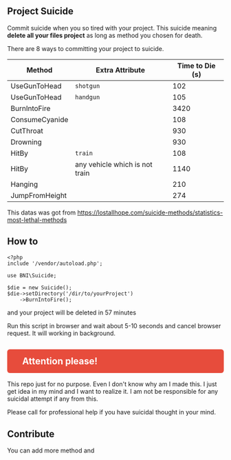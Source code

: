 ## Project Suicide
Commit suicide when you so tired with your project. This suicide meaning **delete all your files project** as long as method you chosen for death.

There are 8 ways to committing your project to suicide.

|Method|Extra Attribute|Time to Die (s)|
|--|--|--|
|UseGunToHead|`shotgun`|102|
|UseGunToHead|`handgun`|105|
|BurnIntoFire||3420|
|ConsumeCyanide||108|
|CutThroat||930|
|Drowning||930|
|HitBy|`train`|108|
|HitBy|any vehicle which is not train|1140|
|Hanging||210|
|JumpFromHeight||274|

This datas was got from https://lostallhope.com/suicide-methods/statistics-most-lethal-methods

## How to
```
<?php
include '/vendor/autoload.php';

use BNI\Suicide;

$die = new Suicide();
$die->setDirectory('/dir/to/yourProject')
    ->BurnIntoFire();
```

and your project will be deleted in 57 minutes

Run this script in browser and wait about 5-10 seconds and cancel browser request. It will working in background.

## <div style="background: #e74c3c;color: #fff;padding: 15px 35px;border-radius: 6px;">Attention please!</div>

This repo just for no purpose. Even I don't know why am I made this. I just get idea in my mind and I want to realize it. I am not be responsible for any suicidal attempt if any from this.

Please call for professional help if you have suicidal thought in your mind.

## Contribute
You can add more method and